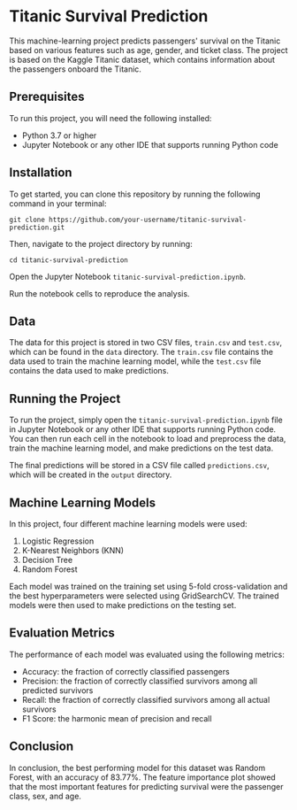# Titanic Survival Prediction

This machine-learning project predicts passengers' survival on the Titanic based on various features such as age, gender, and ticket class. The project is based on the Kaggle Titanic dataset, which contains information about the passengers onboard the Titanic.

## Prerequisites

To run this project, you will need the following installed:

- Python 3.7 or higher
- Jupyter Notebook or any other IDE that supports running Python code

## Installation

To get started, you can clone this repository by running the following command in your terminal:

```
git clone https://github.com/your-username/titanic-survival-prediction.git
```

Then, navigate to the project directory by running:

```
cd titanic-survival-prediction
```

Open the Jupyter Notebook `titanic-survival-prediction.ipynb`.

Run the notebook cells to reproduce the analysis.

## Data

The data for this project is stored in two CSV files, `train.csv` and `test.csv`, which can be found in the `data` directory. The `train.csv` file contains the data used to train the machine learning model, while the `test.csv` file contains the data used to make predictions.

## Running the Project

To run the project, simply open the `titanic-survival-prediction.ipynb` file in Jupyter Notebook or any other IDE that supports running Python code. You can then run each cell in the notebook to load and preprocess the data, train the machine learning model, and make predictions on the test data.

The final predictions will be stored in a CSV file called `predictions.csv`, which will be created in the `output` directory.

## Machine Learning Models

In this project, four different machine learning models were used:

1.  Logistic Regression
2.  K-Nearest Neighbors (KNN)
3.  Decision Tree
4.  Random Forest

Each model was trained on the training set using 5-fold cross-validation and the best hyperparameters were selected using GridSearchCV. The trained models were then used to make predictions on the testing set.

## Evaluation Metrics

The performance of each model was evaluated using the following metrics:

- Accuracy: the fraction of correctly classified passengers
- Precision: the fraction of correctly classified survivors among all predicted survivors
- Recall: the fraction of correctly classified survivors among all actual survivors
- F1 Score: the harmonic mean of precision and recall

## Conclusion

In conclusion, the best performing model for this dataset was Random Forest, with an accuracy of 83.77%. The feature importance plot showed that the most important features for predicting survival were the passenger class, sex, and age.
